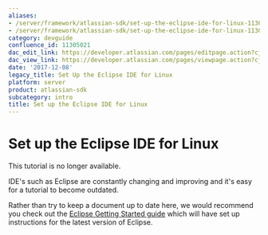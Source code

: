 ```yaml
---
aliases:
- /server/framework/atlassian-sdk/set-up-the-eclipse-ide-for-linux-11305021.html
- /server/framework/atlassian-sdk/set-up-the-eclipse-ide-for-linux-11305021.md
category: devguide
confluence_id: 11305021
dac_edit_link: https://developer.atlassian.com/pages/editpage.action?cjm=wozere&pageId=11305021
dac_view_link: https://developer.atlassian.com/pages/viewpage.action?cjm=wozere&pageId=11305021
date: '2017-12-08'
legacy_title: Set Up the Eclipse IDE for Linux
platform: server
product: atlassian-sdk
subcategory: intro
title: Set up the Eclipse IDE for Linux
---
```

# Set up the Eclipse IDE for Linux

This tutorial is no longer available. 

IDE's such as Eclipse are constantly changing and improving and it's easy for a tutorial to become outdated.

Rather than try to keep a document up to date here, we would recommend you check out the <a href="https://www.eclipse.org/users/" class="external-link">Eclipse Getting Started guide</a> which will have set up instructions for the latest version of Eclipse.

















